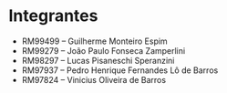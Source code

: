 # Integrantes
- RM99499 – Guilherme Monteiro Espim
- RM99279 – João Paulo Fonseca Zamperlini
- RM98297 – Lucas Pisaneschi Speranzini
- RM97937 – Pedro Henrique Fernandes Lô de Barros
- RM97824 – Vinicius Oliveira de Barros
